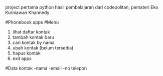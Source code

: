 project pertama python hasil pembelajaran dari codepolitan, pemateri Eko Kurniawan Khannedy

#Phonebook apps
#Menu 
1. lihat daftar kontak
2. tambah kontak baru
3. cari kontak by nama
4. ubah kontak (belum tersedia)
5. hapus kontak
0. exit apps

#Data kontak
-nama
-email
-no telepon
